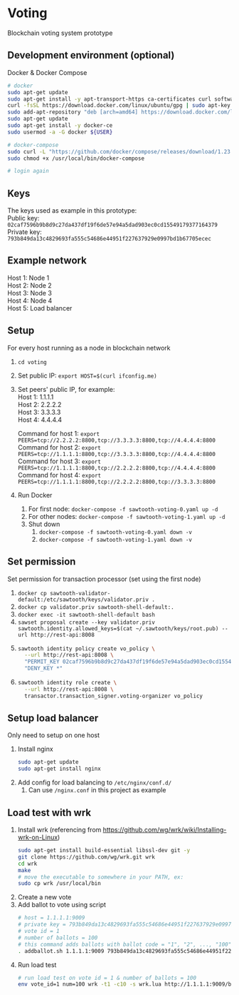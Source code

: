 # Voting
Blockchain voting system prototype

## Development environment (optional)
Docker & Docker Compose
```bash
# docker
sudo apt-get update
sudo apt-get install -y apt-transport-https ca-certificates curl software-properties-common
curl -fsSL https://download.docker.com/linux/ubuntu/gpg | sudo apt-key add -
sudo add-apt-repository "deb [arch=amd64] https://download.docker.com/linux/ubuntu $(lsb_release -cs) stable"
sudo apt-get update
sudo apt-get install -y docker-ce
sudo usermod -a -G docker ${USER}

# docker-compose
sudo curl -L "https://github.com/docker/compose/releases/download/1.23.1/docker-compose-$(uname -s)-$(uname -m)" -o /usr/local/bin/docker-compose
sudo chmod +x /usr/local/bin/docker-compose

# login again
```

## Keys
The keys used as example in this prototype:  
Public key: `02caf7596b9b8d9c27da437df19f6de57e94a5dad903ec0cd15549179377164379`  
Private key: `793b849da13c4829693fa555c54686e44951f227637929e0997bd1b67705ecec`

## Example network
Host 1: Node 1  
Host 2: Node 2  
Host 3: Node 3  
Host 4: Node 4  
Host 5: Load balancer

## Setup
For every host running as a node in blockchain network
1. `cd voting`
1. Set public IP: `export HOST=$(curl ifconfig.me)`
1. Set peers' public IP, for example:  
    Host 1: 1.1.1.1  
    Host 2: 2.2.2.2  
    Host 3: 3.3.3.3  
    Host 4: 4.4.4.4  
    
    Command for host 1: `export PEERS=tcp://2.2.2.2:8800,tcp://3.3.3.3:8800,tcp://4.4.4.4:8800`  
    Command for host 2: `export PEERS=tcp://1.1.1.1:8800,tcp://3.3.3.3:8800,tcp://4.4.4.4:8800`  
    Command for host 3: `export PEERS=tcp://1.1.1.1:8800,tcp://2.2.2.2:8800,tcp://4.4.4.4:8800`  
    Command for host 4: `export PEERS=tcp://1.1.1.1:8800,tcp://2.2.2.2:8800,tcp://3.3.3.3:8800`
1. Run Docker
    1. For first node: `docker-compose -f sawtooth-voting-0.yaml up -d`
    1. For other nodes: `docker-compose -f sawtooth-voting-1.yaml up -d`
    1. Shut down
        1. `docker-compose -f sawtooth-voting-0.yaml down -v`
        1. `docker-compose -f sawtooth-voting-1.yaml down -v`
    
## Set permission
Set permission for transaction processor (set using the first node)
1. `docker cp sawtooth-validator-default:/etc/sawtooth/keys/validator.priv .`
1. `docker cp validator.priv sawtooth-shell-default:.`
1. `docker exec -it sawtooth-shell-default bash`
1. `sawset proposal create --key validator.priv sawtooth.identity.allowed_keys=$(cat ~/.sawtooth/keys/root.pub) --url http://rest-api:8008`
1. ```bash
   sawtooth identity policy create vo_policy \
     --url http://rest-api:8008 \
     "PERMIT_KEY 02caf7596b9b8d9c27da437df19f6de57e94a5dad903ec0cd15549179377164379" \
     "DENY_KEY *"
   ```
1. ```bash
   sawtooth identity role create \
     --url http://rest-api:8008 \
     transactor.transaction_signer.voting-organizer vo_policy
   ```

## Setup load balancer
Only need to setup on one host
1. Install nginx
    ```bash
    sudo apt-get update
    sudo apt-get install nginx
    ```
1. Add config for load balancing to `/etc/nginx/conf.d/`
    1. Can use `/nginx.conf` in this project as example

## Load test with wrk
1. Install wrk (referencing from https://github.com/wg/wrk/wiki/Installing-wrk-on-Linux)
    ```bash
    sudo apt-get install build-essential libssl-dev git -y
    git clone https://github.com/wg/wrk.git wrk
    cd wrk
    make
    # move the executable to somewhere in your PATH, ex:
    sudo cp wrk /usr/local/bin
    ```
1. Create a new vote
1. Add ballot to vote using script
    ```bash
    # host = 1.1.1.1:9009
    # private key = 793b849da13c4829693fa555c54686e44951f227637929e0997bd1b67705ecec
    # vote id = 1
    # number of ballots = 100
    # this command adds ballots with ballot code = "1", "2", ..., "100"
    . addballot.sh 1.1.1.1:9009 793b849da13c4829693fa555c54686e44951f227637929e0997bd1b67705ecec 1 100
    ```
1. Run load test
    ```bash
    # run load test on vote id = 1 & number of ballots = 100
    env vote_id=1 num=100 wrk -t1 -c10 -s wrk.lua http://1.1.1.1:9009/ballot/cast
    ```
    
